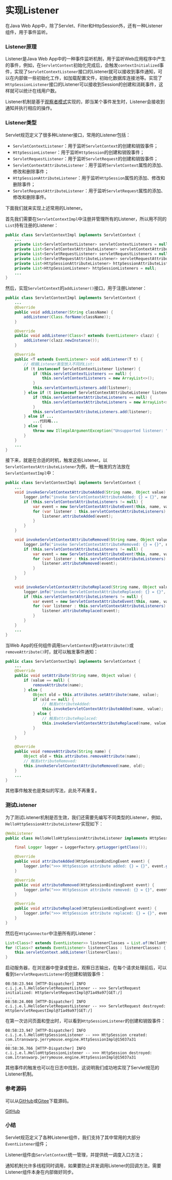 # 实现Listener

在Java Web App中，除了Servlet、Filter和HttpSession外，还有一种Listener组件，用于事件监听。

### Listener原理

Listener是Java Web App中的一种事件监听机制，用于监听Web应用程序中产生的事件，例如，在`ServletContext`初始化完成后，会触发`contextInitialized`事件，实现了`ServletContextListener`接口的Listener就可以接收到事件通知，可以在内部做一些初始化工作，如加载配置文件，初始化数据库连接池等。实现了`HttpSessionListener`接口的Listener可以接收到Session的创建和消耗事件，这样就可以统计在线用户数。

Listener机制是基于[观察者模式](/books/java/design-patterns/behavioral/observer/index.html)实现的，即当某个事件发生时，Listener会接收到通知并执行相应的操作。

### Listener类型

Servlet规范定义了很多种Listener接口，常用的Listener包括：

- `ServletContextListener`：用于监听`ServletContext`的创建和销毁事件；
- `HttpSessionListener`：用于监听`HttpSession`的创建和销毁事件；
- `ServletRequestListener`：用于监听`ServletRequest`的创建和销毁事件；
- `ServletContextAttributeListener`：用于监听`ServletContext`属性的添加、修改和删除事件；
- `HttpSessionAttributeListener`：用于监听`HttpSession`属性的添加、修改和删除事件；
- `ServletRequestAttributeListener`：用于监听`ServletRequest`属性的添加、修改和删除事件。

下面我们就来实现上述常用的Listener。

首先我们需要在`ServletContextImpl`中注册并管理所有的Listener，所以用不同的`List`持有注册的Listener：

```java
public class ServletContextImpl implements ServletContext {
    ...
    private List<ServletContextListener> servletContextListeners = null;
    private List<ServletContextAttributeListener> servletContextAttributeListeners = null;
    private List<ServletRequestListener> servletRequestListeners = null;
    private List<ServletRequestAttributeListener> servletRequestAttributeListeners = null;
    private List<HttpSessionAttributeListener> httpSessionAttributeListeners = null;
    private List<HttpSessionListener> httpSessionListeners = null;
    ...
}
```

然后，实现`ServletContext`的`addListener()`接口，用于注册Listener：

```java
public class ServletContextImpl implements ServletContext {
    ...
    @Override
    public void addListener(String className) {
        addListener(Class.forName(className));
    }

    @Override
    public void addListener(Class<? extends EventListener> clazz) {
        addListener(clazz.newInstance());
    }

    @Override
    public <T extends EventListener> void addListener(T t) {
        // 根据Listener类型放入不同的List:
        if (t instanceof ServletContextListener listener) {
            if (this.servletContextListeners == null) {
                this.servletContextListeners = new ArrayList<>();
            }
            this.servletContextListeners.add(listener);
        } else if (t instanceof ServletContextAttributeListener listener) {
            if (this.servletContextAttributeListeners == null) {
                this.servletContextAttributeListeners = new ArrayList<>();
            }
            this.servletContextAttributeListeners.add(listener);
        } else if ...
            ...代码略...
        } else {
            throw new IllegalArgumentException("Unsupported listener: " + t.getClass().getName());
        }
    }
    ...
}
```

接下来，就是在合适的时机，触发这些Listener。以`ServletContextAttributeListener`为例，统一触发的方法放在`ServletContextImpl`中：

```java
public class ServletContextImpl implements ServletContext {
    ...
    void invokeServletContextAttributeAdded(String name, Object value) {
        logger.info("invoke ServletContextAttributeAdded: {} = {}", name, value);
        if (this.servletContextAttributeListeners != null) {
            var event = new ServletContextAttributeEvent(this, name, value);
            for (var listener : this.servletContextAttributeListeners) {
                listener.attributeAdded(event);
            }
        }
    }

    void invokeServletContextAttributeRemoved(String name, Object value) {
        logger.info("invoke ServletContextAttributeRemoved: {} = {}", name, value);
        if (this.servletContextAttributeListeners != null) {
            var event = new ServletContextAttributeEvent(this, name, value);
            for (var listener : this.servletContextAttributeListeners) {
                listener.attributeRemoved(event);
            }
        }
    }

    void invokeServletContextAttributeReplaced(String name, Object value) {
        logger.info("invoke ServletContextAttributeReplaced: {} = {}", name, value);
        if (this.servletContextAttributeListeners != null) {
            var event = new ServletContextAttributeEvent(this, name, value);
            for (var listener : this.servletContextAttributeListeners) {
                listener.attributeReplaced(event);
            }
        }
    }
    ...
}
```

当Web App的任何组件调用`ServletContext`的`setAttribute()`或`removeAttribute()`时，就可以触发事件通知：

```java
public class ServletContextImpl implements ServletContext {
    ...
    @Override
    public void setAttribute(String name, Object value) {
        if (value == null) {
            removeAttribute(name);
        } else {
            Object old = this.attributes.setAttribute(name, value);
            if (old == null) {
                // 触发attributeAdded:
                this.invokeServletContextAttributeAdded(name, value);
            } else {
                // 触发attributeReplaced:
                this.invokeServletContextAttributeReplaced(name, value);
            }
        }
    }

    @Override
    public void removeAttribute(String name) {
        Object old = this.attributes.removeAttribute(name);
        // 触发attributeRemoved:
        this.invokeServletContextAttributeRemoved(name, old);
    }
    ...
}
```

其他事件触发也是类似的写法，此处不再重复。

### 测试Listener

为了测试Listener机制是否生效，我们还需要先编写不同类型的Listener，例如，`HelloHttpSessionAttributeListener`实现如下：

```java
@WebListener
public class HelloHelloHttpSessionAttributeListener implements HttpSessionAttributeListener {

    final Logger logger = LoggerFactory.getLogger(getClass());

    @Override
    public void attributeAdded(HttpSessionBindingEvent event) {
        logger.info(">>> HttpSession attribute added: {} = {}", event.getName(), event.getValue());
    }

    @Override
    public void attributeRemoved(HttpSessionBindingEvent event) {
        logger.info(">>> HttpSession attribute removed: {} = {}", event.getName(), event.getValue());
    }

    @Override
    public void attributeReplaced(HttpSessionBindingEvent event) {
        logger.info(">>> HttpSession attribute replaced: {} = {}", event.getName(), event.getValue());
    }
}
```

然后在`HttpConnector`中注册所有的Listener：

```java
List<Class<? extends EventListener>> listenerClasses = List.of(HelloHttpSessionAttributeListener.class, ...);
for (Class<? extends EventListener> listenerClass : listenerClasses) {
    this.servletContext.addListener(listenerClass);
}
```

启动服务器，在浏览器中登录或登出，观察日志输出，在每个请求处理前后，可以看到`ServletRequestListener`的创建和销毁事件：

```plain
08:58:23.944 [HTTP-Dispatcher] INFO  c.i.j.e.l.HelloServletRequestListener -- >>> ServletRequest initialized: HttpServletRequestImpl@71a49a97[GET:/]
...
08:58:24.008 [HTTP-Dispatcher] INFO  c.i.j.e.l.HelloServletRequestListener -- >>> ServletRequest destroyed: HttpServletRequestImpl@71a49a97[GET:/]
```

在第一次访问页面和登出时，可以看到`HttpSessionListener`的创建和销毁事件：

```plain
08:58:23.947 [HTTP-Dispatcher] INFO  c.i.j.e.l.HelloHttpSessionListener -- >>> HttpSession created: com.itranswarp.jerrymouse.engine.HttpSessionImpl@15037a31
...
08:58:36.766 [HTTP-Dispatcher] INFO  c.i.j.e.l.HelloHttpSessionListener -- >>> HttpSession destroyed: com.itranswarp.jerrymouse.engine.HttpSessionImpl@15037a31
```

其他事件的触发也可以在日志中找到，这说明我们成功地实现了Servlet规范的Listener机制。

### 参考源码

可以从[GitHub](https://github.com/youkechaung/jerrymouse/tree/main/step-by-step/listener-support)或[Gitee](https://gitee.com/liaoxuefeng/jerrymouse/tree/main/step-by-step/listener-support)下载源码。

<a class="git-explorer" href="https://github.com/youkechaung/jerrymouse/tree/main/step-by-step/listener-support">GitHub</a>

### 小结

Servlet规范定义了各种Listener组件，我们支持了其中常用的大部分`EventListener`组件；

Listener组件由`ServletContext`统一管理，并提供统一调度入口方法；

通知机制允许多线程同时调用，如果要防止并发调用Listener的回调方法，需要Listener组件本身在内部做好同步。
